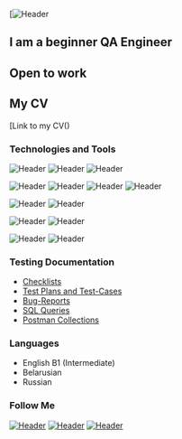 [![Header](/)
## I am a beginner QA Engineer 
## Open to work 
## My CV
[Link to my CV()


### Technologies and Tools
![Header](https://img.shields.io/badge/Jira-090909?style=for-the-badge&logo=jira&logoColor=136be1)
![Header](https://img.shields.io/badge/Trello-090909?style=for-the-badge&logo=charlesproxy&logoColor=8cc4d7)
![Header](https://img.shields.io/badge/zephyr_scale-090909?style=for-the-badge&logo=charlesproxy&logoColor=8cc4d7)

![Header](https://img.shields.io/badge/Postman-090909?style=for-the-badge&logo=postman&logoColor=f76935)
![Header](https://img.shields.io/badge/Swagger-090909?style=for-the-badge&logo=swagger&logoColor=7ede2b)
![Header](https://img.shields.io/badge/Github-090909?style=for-the-badge&logo=github&logoColor=8cc4d7)
![Header](https://img.shields.io/badge/AzureDevops-090909?style=for-the-badge&logo=azuredevops&logoColor=0074d0)


![Header](https://img.shields.io/badge/MySQL-090909?style=for-the-badge&logo=mysql&logoColor=00618a)
![Header](https://img.shields.io/badge/Postgresol/dbeaver-090909?style=for-the-badge&logo=charlesproxy&logoColor=8cc4d7)


![Header](https://img.shields.io/badge/DevTools-090909?style=for-the-badge&logo=googlechrome&logoColor=2674f2)
![Header](https://img.shields.io/badge/Android_Studio-090909?style=for-the-badge&logo=androidstudio&logoColor=3ad07d)

![Header](https://img.shields.io/badge/Fiddler-090909?style=for-the-badge&logo=fiddler&logoColor=8cc4d7)
![Header](https://img.shields.io/badge/Charles_Proxy-090909?style=for-the-badge&logo=charlesproxy&logoColor=8cc4d7)

### Testing Documentation

- [Checklists](https://github.com/stremvik/Checklists)
- [Test Plans and Test-Cases](https://github.com/stremvik/Test_Plans_and_Test_Cases)
- [Bug-Reports](https://github.com/stremvik/Bug_reports)
- [SQL Queries](https://github.com/stremvik/SQL)
- [Postman Collections](https://github.com/stremvik/postman)

### Languages
- English B1 (Intermediate)
- Belarusian
- Russian
 
### Follow Me

[![Header](https://img.shields.io/badge/Instagram-090909?style=for-the-badge&logo=instagram&logoColor=9939a3)](https://https://www.instagram.com/kryuvik/?r=nametag)
[![Header](https://img.shields.io/badge/Telegram-090909?style=for-the-badge&logo=telegram&logoColor=31a5db)](https://https://t.me/stremvik)
[![Header](https://img.shields.io/badge/Linkedin-090909?style=for-the-badge&logo=linkedin&logoColor=0073b1)](http://www.linkedin.com/in/viktoria-streminskaia-7b5159231)

